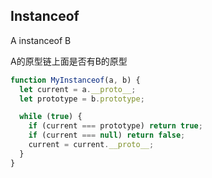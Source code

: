 ## Instanceof

A instanceof B 

A的原型链上面是否有B的原型

```javascript
function MyInstanceof(a, b) {
  let current = a.__proto__;
  let prototype = b.prototype;

  while (true) {
    if (current === prototype) return true;
    if (current === null) return false;
    current = current.__proto__;
  }
}
```

